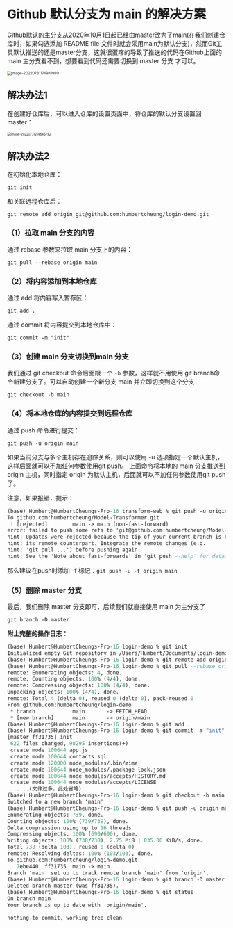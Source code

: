 # Github 默认分支为 main 的解决方案

Github默认的主分支从2020年10月1日起已经由master改为了main(在我们创建仓库时，如果勾选添加 README file 文件时就会采用main为默认分支)，然而Git工具默认推送的还是master分支，这就很蛋疼的导致了推送的代码在Github上面的 main 主分支看不到，想要看到代码还需要切换到 master 分支 才可以。

<img src="https://s2.loli.net/2022/07/31/JGTtE6Kwn9pBlZO.png" alt="image-20220731174941989" style="zoom:60%;" />

## 解决办法1

在创建好仓库后，可以进入仓库的设置页面中，将仓库的默认分支设置回 master：

<img src="https://s2.loli.net/2022/07/31/wJXsHiEQPxRoG3V.png" alt="image-20220731214645792" style="zoom: 50%;" />

## 解决办法2

在初始化本地仓库：

`git init`

和关联远程仓库后：

`git remote add origin git@github.com:humbertcheung/login-demo.git`

### （1）拉取 main 分支的内容

通过 rebase 参数来拉取 main 分支上的内容：

`git pull --rebase origin main`

### （2）将内容添加到本地仓库

通过 add 将内容写入暂存区：

`git add .`

通过 commit 将内容提交到本地仓库中：

`git commit -m "init"`

### （3）创建 main 分支切换到main 分支

我们通过 git checkout 命令后面跟一个 `-b` 参数，这样就不用使用 git branch命令新建分支了。可以自动创建一个新分支 main 并立即切换到这个分支

`git checkout -b main`

### （4）将本地仓库的内容提交到远程仓库

通过 push 命令进行提交：

`git push -u origin main`

如果当前分支与多个主机存在追踪关系，则可以使用 -u 选项指定一个默认主机，这样后面就可以不加任何参数使用git push。 上面命令将本地的 main 分支推送到 origin 主机，同时指定 origin 为默认主机，后面就可以不加任何参数使用git push了。

注意，如果报错，提示：

```ASN.1
(base) Humbert@HumbertCheungs-Pro-16 transform-web % git push -u origin main
To github.com:humbertcheung/Model-Transformer.git
 ! [rejected]        main -> main (non-fast-forward)
error: failed to push some refs to 'git@github.com:humbertcheung/Model-Transformer.git'
hint: Updates were rejected because the tip of your current branch is behind
hint: its remote counterpart. Integrate the remote changes (e.g.
hint: 'git pull ...') before pushing again.
hint: See the 'Note about fast-forwards' in 'git push --help' for details.
```

那么建议在push时添加 -f 标记：`git push -u -f origin main`

### （5）删除 master 分支

最后，我们删除 master 分支即可，后续我们就直接使用 main 为主分支了

`git branch -D master`

**附上完整的操作日志：**

```ASN.1
(base) Humbert@HumbertCheungs-Pro-16 login-demo % git init
Initialized empty Git repository in /Users/Humbert/Documents/login-demo/.git/
(base) Humbert@HumbertCheungs-Pro-16 login-demo % git remote add origin git@github.com:humbertcheung/login-demo.git
(base) Humbert@HumbertCheungs-Pro-16 login-demo % git pull --rebase origin main
remote: Enumerating objects: 4, done.
remote: Counting objects: 100% (4/4), done.
remote: Compressing objects: 100% (4/4), done.
Unpacking objects: 100% (4/4), done.
remote: Total 4 (delta 0), reused 0 (delta 0), pack-reused 0
From github.com:humbertcheung/login-demo
 * branch            main       -> FETCH_HEAD
 * [new branch]      main       -> origin/main
(base) Humbert@HumbertCheungs-Pro-16 login-demo % git add .
(base) Humbert@HumbertCheungs-Pro-16 login-demo % git commit -m "init"
[master ff31735] init
 622 files changed, 98295 insertions(+)
 create mode 100644 app.js
 create mode 100644 contacts.sql
 create mode 120000 node_modules/.bin/mime
 create mode 100644 node_modules/.package-lock.json
 create mode 100644 node_modules/accepts/HISTORY.md
 create mode 100644 node_modules/accepts/LICENSE
 ......(文件过多，此处省略)
(base) Humbert@HumbertCheungs-Pro-16 login-demo % git checkout -b main
Switched to a new branch 'main'
(base) Humbert@HumbertCheungs-Pro-16 login-demo % git push -u origin main
Enumerating objects: 739, done.
Counting objects: 100% (739/739), done.
Delta compression using up to 16 threads
Compressing objects: 100% (690/690), done.
Writing objects: 100% (738/738), 2.75 MiB | 835.00 KiB/s, done.
Total 738 (delta 103), reused 0 (delta 0)
remote: Resolving deltas: 100% (103/103), done.
To github.com:humbertcheung/login-demo.git
   7ebe440..ff31735  main -> main
Branch 'main' set up to track remote branch 'main' from 'origin'.
(base) Humbert@HumbertCheungs-Pro-16 login-demo % git branch -D master
Deleted branch master (was ff31735).
(base) Humbert@HumbertCheungs-Pro-16 login-demo % git status
On branch main
Your branch is up to date with 'origin/main'.

nothing to commit, working tree clean
```

